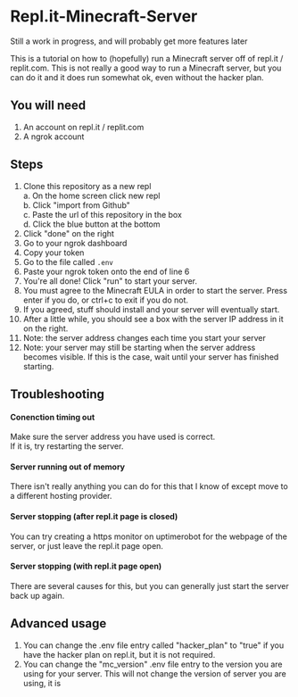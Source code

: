 # Repl.it-Minecraft-Server
Still a work in progress, and will probably get more features later

This is a tutorial on how to (hopefully) run a Minecraft server off of repl.it / replit.com. This is not really a good way to run a Minecraft server, but you can do it and it does run somewhat ok, even without the hacker plan.

## You will need
1. An account on repl.it / replit.com
2. A ngrok account

## Steps
1. Clone this repository as a new repl<br>
    a. On the home screen click new repl<br>
    b. Click "import from Github"<br>
    c. Paste the url of this repository in the box<br>
    d. Click the blue button at the bottom<br>
2. Click "done" on the right
3. Go to your ngrok dashboard
4. Copy your token
5. Go to the file called `.env`
6. Paste your ngrok token onto the end of line 6
7. You're all done! Click "run" to start your server. 
8. You must agree to the Minecraft EULA in order to start the server. Press enter if you do, or ctrl+c to exit if you do not.
9. If you agreed, stuff should install and your server will eventually start.
10. After a little while, you should see a box with the server IP address in it on the right.
11. Note: the server address changes each time you start your server
12. Note: your server may still be starting when the server address becomes visible. If this is the case, wait until your server has finished starting.

## Troubleshooting
#### Conenction timing out
Make sure the server address you have used is correct.<br>
If it is, try restarting the server.

#### Server running out of memory
There isn't really anything you can do for this that I know of except move to a different hosting provider.

#### Server stopping (after repl.it page is closed)
You can try creating a https monitor on uptimerobot for the webpage of the server, or just leave the repl.it page open.

#### Server stopping (with repl.it page open)
There are several causes for this, but you can generally just start the server back up again.

## Advanced usage
1. You can change the .env file entry called "hacker_plan" to "true" if you have the hacker plan on repl.it, but it is not required.
2. You can change the "mc_version" .env file entry to the version you are using for your server. This will not change the version of server you are using, it is 
